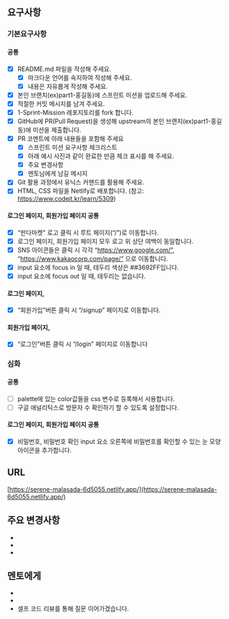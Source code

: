 ## 요구사항

### 기본요구사항

#### 공통
- [x] README.md 파일을 작성해 주세요.
  - [x] 마크다운 언어를 숙지하여 작성해 주세요.
  - [x] 내용은 자유롭게 작성해 주세요.
- [x] 본인 브랜치(ex)part1-홍길동)에 스프린트 미션을 업로드해 주세요.
- [x] 적절한 커밋 메시지를 남겨 주세요.
- [x] 1-Sprint-Mission 레포지토리를 fork 합니다.
- [x] GitHub에 PR(Pull Request)을 생성해 upstream의 본인 브랜치(ex)part1-홍길동)에 미션을 제출합니다.
- [x] PR 코멘트에 아래 내용들을 포함해 주세요
  - [x] 스프린트 미션 요구사항 체크리스트
  - [x] 아래 예시 사진과 같이 완료한 만큼 체크 표시를 해 주세요.
  - [x] 주요 변경사항
  - [x] 멘토님에게 남길 메시지
- [x] Git 활용 과정에서 유닉스 커맨드를 활용해 주세요.
- [x] HTML, CSS 파일을 Netlify로 배포합니다. (참고: https://www.codeit.kr/learn/5309)

#### 로그인 페이지, 회원가입 페이지 공통
- [x] “판다마켓" 로고 클릭 시 루트 페이지(“/”)로 이동합니다.
- [x] 로그인 페이지, 회원가입 페이지 모두 로고 위 상단 여백이 동일합니다.
- [x] SNS 아이콘들은 클릭 시 각각 “https://www.google.com/”, “https://www.kakaocorp.com/page/” 으로 이동합니다.
- [x] input 요소에 focus in 일 때, 테두리 색상은 ##3692FF입니다.
- [x] input 요소에 focus out 일 때, 테두리는 없습니다. 

#### 로그인 페이지, 
- [x] “회원가입”버튼 클릭 시 “/signup” 페이지로 이동합니다.

#### 회원가입 페이지, 
- [x] “로그인”버튼 클릭 시 “/login” 페이지로 이동합니다

### 심화
#### 공통
- [ ] palette에 있는 color값들을 css 변수로 등록해서 사용합니다.
- [ ] 구글 애널리틱스로 방문자 수 확인하기 할 수 있도록 설정합니다.

#### 로그인 페이지, 회원가입 페이지 공통
- [x] 비밀번호, 비밀번호 확인 input 요소 오른쪽에 비밀번호를 확인할 수 있는 눈 모양 아이콘을 추가합니다.

## URL
[https://serene-malasada-6d5055.netlify.app/](https://serene-malasada-6d5055.netlify.app/)

## 주요 변경사항
-
-
-

## 멘토에게

-
-
- 셀프 코드 리뷰를 통해 질문 이어가겠습니다.
